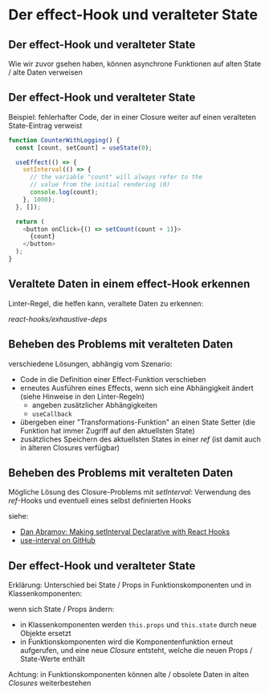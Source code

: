 # Der effect-Hook und veralteter State

## Der effect-Hook und veralteter State

Wie wir zuvor gsehen haben, können asynchrone Funktionen auf alten State / alte Daten verweisen

## Der effect-Hook und veralteter State

Beispiel: fehlerhafter Code, der in einer Closure weiter auf einen veralteten State-Eintrag verweist

```js
function CounterWithLogging() {
  const [count, setCount] = useState(0);

  useEffect(() => {
    setInterval(() => {
      // the variable "count" will always refer to the
      // value from the initial rendering (0)
      console.log(count);
    }, 1000);
  }, []);

  return (
    <button onClick={() => setCount(count + 1)}>
      {count}
    </button>
  );
}
```

## Veraltete Daten in einem effect-Hook erkennen

Linter-Regel, die helfen kann, veraltete Daten zu erkennen:

_react-hooks/exhaustive-deps_

## Beheben des Problems mit veralteten Daten

verschiedene Lösungen, abhängig vom Szenario:

- Code in die Definition einer Effect-Funktion verschieben
- erneutes Ausführen eines Effects, wenn sich eine Abhängigkeit ändert (siehe Hinweise in den Linter-Regeln)
  - angeben zusätzlicher Abhängigkeiten
  - `useCallback`
- übergeben einer "Transformations-Funktion" an einen State Setter (die Funktion hat immer Zugriff auf den aktuellsten State)
- zusätzliches Speichern des aktuellsten States in einer _ref_ (ist damit auch in älteren Closures verfügbar)

## Beheben des Problems mit veralteten Daten

Mögliche Lösung des Closure-Problems mit _setInterval_: Verwendung des _ref_-Hooks und eventuell eines selbst definierten Hooks

siehe:

- [Dan Abramov: Making setInterval Declarative with React Hooks](https://overreacted.io/making-setinterval-declarative-with-react-hooks/)
- [use-interval on GitHub](https://github.com/donavon/use-interval)

## Der effect-Hook und veralteter State

Erklärung: Unterschied bei State / Props in Funktionskomponenten und in Klassenkomponenten:

wenn sich State / Props ändern:

- in Klassenkomponenten werden `this.props` und `this.state` durch neue Objekte ersetzt
- in Funktionskomponenten wird die Komponentenfunktion erneut aufgerufen, und eine neue _Closure_ entsteht, welche die neuen Props / State-Werte enthält

Achtung: in Funktionskomponenten können alte / obsolete Daten in alten _Closures_ weiterbestehen
